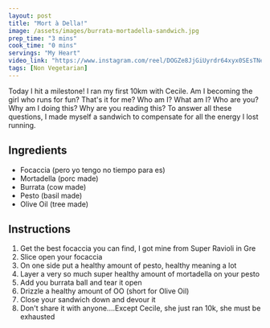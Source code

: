 ```yaml
---
layout: post
title: "Mort à Della!"
image: /assets/images/burrata-mortadella-sandwich.jpg
prep_time: "3 mins"
cook_time: "0 mins"
servings: "My Heart"
video_link: "https://www.instagram.com/reel/DOGZe8JjGiUyrdr64xyx0SEsTNe0iJMU8Jsv440/?igsh=MW80dXIxbm9pOTJpbQ== "
tags: [Non Vegetarian]
---
```


Today I hit a milestone! I ran my first 10km with Cecile. Am I becoming the girl who runs for fun? That's it for me? Who am I? What am I? Who are you? Why am I doing this? Why are you reading this? To answer all these questions, I made myself a sandwich to compensate for all the energy I lost running. 

## Ingredients

* Focaccia (pero yo tengo no tiempo para es)
* Mortadella (porc made)
* Burrata (cow made)
* Pesto (basil made) 
* Olive Oil (tree made) 


## Instructions

1. Get the best focaccia you can find, I got mine from Super Ravioli in Gre
2. Slice open your focaccia 
3. On one side put a healthy amount of pesto, healthy meaning a lot 
4. Layer a very so much super healthy amount of mortadella on your pesto 
5. Add you burrata ball and tear it open 
6. Drizzle a healthy amount of OO (short for Olive Oil)
7. Close your sandwich down and devour it
8. Don't share it with anyone....Except Cecile, she just ran 10k, she must be exhausted



